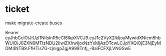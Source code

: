 # ticket

make migrate-create buses


Bearer eyJhbGciOiJIUzI1NiIsInR5cCI6IkpXVCJ9.eyJ1c2VyX2lkIjoyMywidXNlcm5hbWUiOiJ0ZXN0MTIzNDU2IiwiZXhwIjoxNzYxMjAzOTcwLCJpYXQiOjE3NjEyMDM4NTB9.FfHTis7G-zjnigpZgjA999Tnfj_-8alFCFXjLVNGSwE
